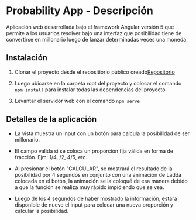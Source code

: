 # Probability App - Descripción

Aplicación web desarrollada bajo el framework Angular versión 5 que permite a los usuarios resolver bajo una interfaz que posibilidad tiene de convertirse en millonario luego de lanzar determinadas veces una moneda.

## Instalación 

1. Clonar el proyecto desde el repositiorio público creado[Repositorio](https://github.com/jstifano/probability-test.git)

2. Luego ubicarse en la carpeta root del proyecto y colocar el comando `npm install` para instalar todas las dependencias del proyecto

3. Levantar el servidor web con el comando `npm serve`

## Detalles de la aplicación 

* La vista muestra un input con un botón para calcula la posibilidad de ser millonario.

* El campo válida si se coloca un proporción fija válida en forma de fracción. Ejm: 1/4, /2, 4/5, etc.

* Al presionar el botón "CALCULAR", se mostrará el resultado de la posibilidad por 4 segundos en conjunto con una animación de Ladda colocada en el botón, la animación se la coloqué de esa manera debido a que la función se realiza muy rápido impidiendo que se vea.

* Luego de los 4 segundos de haber mostrado la información, estará disponible de nuevo el input para colocar una nueva proporción y calcular la posibilidad.



